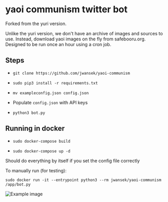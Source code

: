 # yaoi communism twitter bot 

Forked from the yuri version.

Unlike the yuri version, we don't have an archive of images and sources
to use. Instead, download yaoi images on the fly from safebooru.org.
Designed to be run once an hour using a cron job.

## Steps

- `git clone https://github.com/jwansek/yaoi-communism`

- `sudo pip3 install -r requirements.txt`

- `mv exampleconfig.json config.json`

- Populate `config.json` with API keys

- `python3 bot.py`

## Running in docker

- `sudo docker-compose build`

- `sudo docker-compose up -d`

Should do everything by itself if you set the config file correctly

To manually run (for testing):

`sudo docker run -it --entrypoint python3 --rm jwansek/yaoi-communism /app/bot.py`

![Example image](https://pbs.twimg.com/media/EgSA-hVXoAIXLbB?format=jpg&name=large)
